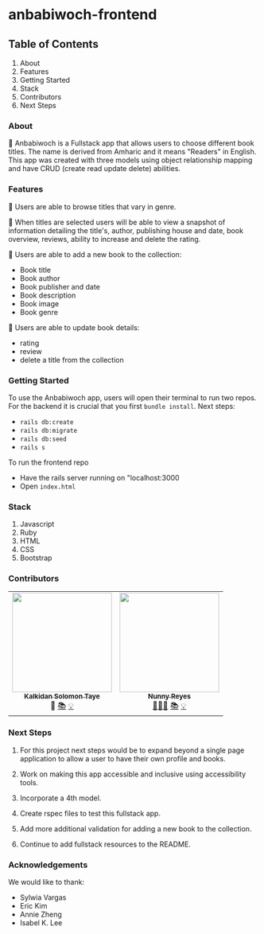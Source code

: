 # anbabiwoch-frontend
<!-- ## Process -->

## Table of Contents
1. About
2. Features
3. Getting Started
4. Stack
5. Contributors
6. Next Steps

### About

📕 Anbabiwoch is a Fullstack app that allows users to choose different book titles. The name is derived from Amharic and it means "Readers" in English. This app was created with three models using object relationship mapping and have CRUD (create read update delete) abilities.

### Features
📕 Users are able to browse titles that vary in genre.

📕 When titles are selected users will be able to view a snapshot of information detailing the title's, author, publishing house and date, book overview, reviews, ability to increase and delete the rating. 

📕 Users are able to add a new book to the collection:
  * Book title 
  * Book author
  * Book publisher and date
  * Book description
  * Book image
  * Book genre



📕  Users are able to update book details:
  * rating
  * review
  * delete a title from the collection

### Getting Started
To use the Anbabiwoch app, users will open their terminal to run two repos. For the backend it is crucial that you first `bundle install`. Next steps: 
* `rails db:create` 
* `rails db:migrate` 
* `rails db:seed` 
* `rails s`

To run the frontend repo
* Have the rails server running on "localhost:3000
* Open `index.html`



### Stack
1. Javascript
2. Ruby
3. HTML
4. CSS
5. Bootstrap
 



### Contributors

<table>
  <tr>
   <td align="center">
      <a href="https://github.com/wlcreate">
        <img src="https://avatars2.githubusercontent.com/u/57603757?s=460&u=94c84f50d603476ea226a1dde99118ac8964dc67&v=4" width="200px;" alt=""/><br/><sub><b>Kalkidan Solomon Taye</b></sub>
      </a><br />
      <a title="Code">🌼</a> 
      <a href="https://github.com/wlcreate/Mod1_Restaurant_Reservation_App" title="Documentation">📚</a> 
      <a href="#ideas-nunny" title="Ideas, Planning, & Feedback">💡</a>            
    </td>
    <td align="center">
      <a href="https://github.com/nunnyr">
        <img src="https://avatars2.githubusercontent.com/u/22527547?s=460&u=ad9c2d830938168f717cd28941b2f104c6677598&v=4" width="200px;" alt=""/><br/><sub><b>Nunny Reyes</b></sub>
      </a><br />
      <a href="https://github.com/wlcreate/Mod1_Restaurant_Reservation_App" title="Code">👩🏻‍💻</a> 
      <a href="https://github.com/wlcreate/Mod1_Restaurant_Reservation_App" title="Documentation">📚</a> 
      <a href="#ideas-nunny" title="Ideas, Planning, & Feedback">💡</a>            
    </td>
  </tr>
</table>




### Next Steps
1. For this project next steps would be to expand beyond a single page application to allow a user to have their own profile and books. 

2. Work on making this app accessible and inclusive using accessibility tools.

3. Incorporate a 4th model.

4. Create rspec files to test this fullstack app.

5. Add more additional validation for adding a new book to the collection.

6. Continue to add fullstack resources to the README.


### Acknowledgements
We would like to thank:
* Sylwia Vargas
* Eric Kim
* Annie Zheng
* Isabel K. Lee

